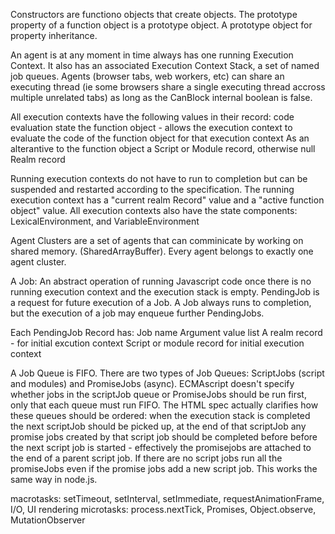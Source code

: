 Constructors are functiono objects that create objects. The prototype property of a function object is a prototype object. A prototype object for property inheritance.


An agent is at any moment in time always has one running Execution Context. It also has an associated Execution Context Stack, a set of named job queues. Agents (browser tabs, web workers, etc) can share an executing thread (ie some browsers share a single executing thread accross multiple unrelated tabs) as long as the CanBlock internal boolean is false. 

All execution contexts have the following values in their record:
  code evaluation state
  the function object - allows the execution context to evaluate the code of the function object for that execution context
  As an alterantive to the function object a Script or Module record, otherwise null
  Realm record

Running execution contexts do not have to run to completion but can be suspended and restarted according to the specification. 
The running execution context has a "current realm Record" value and a "active function object" value. All execution contexts also have the state components: LexicalEnvironment, and VariableEnvironment



Agent Clusters are a set of agents that can comminicate by working on shared memory. (SharedArrayBuffer). Every agent belongs to exactly one agent cluster.

A Job: An abstract operation of running Javascript code once there is no running execution context and the execution stack is empty.
PendingJob is a request for future execution of a Job. A Job always runs to completion, but the execution of a job may enqueue further PendingJobs.

Each PendingJob Record has:
  Job name
  Argument value list
  A realm record - for initial excution context
  Script or module record for initial execution context
  
A Job Queue is FIFO. There are two types of Job Queues: ScriptJobs (script and modules) and PromiseJobs (async). ECMAscript doesn't specify whether jobs in the scriptJob queue or PromiseJobs should be run first, only that each queue must run FIFO. The HTML spec actually clarifies how these queues should be ordered: when the execution stack is completed the next scriptJob should be picked up, at the end of that scriptJob any promise jobs created by that script job should be completed before before the next script job is started - effectively the promisejobs are attached to the end of a parent script job. If there are no script jobs run all the promiseJobs even if the promise jobs add a new script job. This works the same way in node.js.

macrotasks: setTimeout, setInterval, setImmediate, requestAnimationFrame, I/O, UI rendering
microtasks: process.nextTick, Promises, Object.observe, MutationObserver
